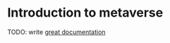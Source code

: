 # Introduction to metaverse

TODO: write [great documentation](http://jacobian.org/writing/what-to-write/)
